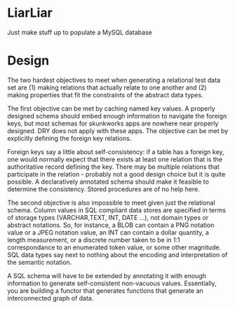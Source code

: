 LiarLiar
========

Just make stuff up to populate a MySQL database


Design
======

The two hardest objectives to meet when generating a relational test data set are 
(1) making relations that actually relate to one another and
(2) making properties that fit the constraints of the abstract data types. 

The first objective can be met by caching named key values. A properly designed schema should embed enough
information to navigate the foreign keys, but most schemas for skunkworks apps are nowhere near properly designed.
DRY does not apply with these apps.  The objective can be met by explicitly defining the foreign key relations. 

Foreign keys say a little about self-consistency: if a table has a foreign key, one would normally expect 
that there exists at least one relation that is the authoritative record defining the key. There may 
be multiple relations that participate in the relation - probably not a good design choice but it is quite possible.
A declaratively annotated schema should make it feasible to determine the consistency. Stored procedures are of no help here.

The second objective is also impossible to meet given just the relational schema. Column values in SQL compliant
data stores are specified in terms of storage types (VARCHAR,TEXT, INT, DATE ...), not domain types or abstract notations.
So, for instance, a BLOB can contain a PNG notation value or a JPEG notation value, an INT can contain a dollar quantity, 
a length measurement, or a discrete number taken to be in 1:1 correspondance to an enumerated token value, or some other 
magnitude.  SQL data types say next to nothing about the encoding and interpretation of the semantic notation.

A SQL schema will have to be extended by annotating it with enough information to generate self-consistent 
non-vacuous values. Essentially, you are building a functor that generates functions that generate an 
interconnected graph of data.
